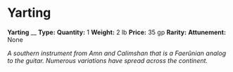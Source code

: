 # Yarting

**Yarting**
__
**Type:** 
**Quantity:** 1
**Weight:** 2 lb
**Price:** 35 gp
**Rarity:** 
**Attunement:** None

*A southern instrument from Amn and Calimshan that is a Faerûnian analog to the guitar. Numerous variations have spread across the continent.*